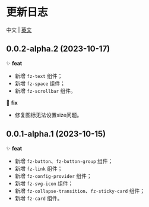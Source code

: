 # 更新日志

中文 | [英文](https://github.com/fangzhioo/fz-ui/blob/master/CHANGELOG.en-US.md)

## 0.0.2-alpha.2 (2023-10-17)

✨ **feat**

- 新增 `fz-text` 组件；
- 新增 `fz-space` 组件；
- 新增 `fz-scrollbar` 组件。

🐞 **fix**

- 修复图标无法设置size问题。

## 0.0.1-alpha.1 (2023-10-15)

✨ **feat**

- 新增 `fz-button`、`fz-button-group` 组件；
- 新增 `fz-link` 组件；
- 新增 `fz-config-provider` 组件；
- 新增 `fz-svg-icon` 组件；
- 新增 `fz-collapse-transition`、`fz-sticky-card` 组件；
- 新增 `fz-card` 组件。
